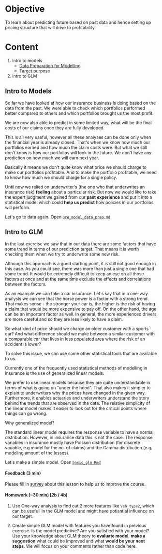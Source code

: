 # Objective
  To learn about predicting future based on past data and hence setting up pricing structure that will drive to profitability.
  
# Content
  1. Intro to models
      - [Data Preparation for Modelling](pre_model_data_prep.md)
      - [Target purpose](target_and_one_way.md)
  2. Intro to GLM


## Intro to Models

So far we have looked at how our insurance business is doing based on the data from the past. We were able to check which portfolios performed better compared to others and which portfolios brought us the most profit.

We are now also able to predict in some limited way, what will be the final costs of our claims once they are fully developed.

This is all very useful, however all these analyses can be done only when the financial year is already closed. That's when we know how much our portfolios earned and how much the claim costs were. But what we still don't know is how our portfolios will look in the future.  We don't have any prediction on how much we will earn next year.

Basically it means we don't quite know what price we should charge to make our portfolios profitable. And to make the portfolio profitable, we need to know how much we should charge for a single policy.

Until now we relied on underwriter's (the one who that underwrites an insurance risk) **feeling** about a particular risk. But now we would like to take the expert judgment we gained from our **past experience** and put it into a statistical model which could **help us predict** how policies in our portfolios will perform.

Let's go to data again. Open [`pre_model_data_prep.md`](pre_model_data_prep.md)

## Intro to GLM

In the last exercise we saw that in our data there are some factors that have some trend in terms of our prediction target. That means it is worth checking them when we try to underwrite some new risk.

Although this approach is a good starting point, it is still not good enough in this case. As you could see, there was more than just a single one that had some trend. It would be extremely difficult to keep an eye on all those factors at once and at the same time exclude the effects and correlations between the factors.

As an example we can take a car insurance. Let's say that in a one-way analysis we can see that the horse power is a factor with a strong trend. That makes sense - the stronger your car is, the higher is the risk of having a claim that would be more expensive to pay off. On the other hand, the age can be an important factor as well. In general, the more experienced drivers are more careful and so they are less likely to have a claim.

So what kind of price should we charge an older customer with a sports car? And what difference should we make between a similar customer with a comparable car that lives in less populated area where the risk of an accident is lower?

To solve this issue, we can use some other statistical tools that are available to us.

Currently one of the frequently used statistical methods of modelling in insurance is the use of generalized linear models.

We prefer to use linear models because they are quite understandable in terms of what is going on "under the hood". That also makes it simpler to explain to underwriters why the prices have changed in the given way. Furthermore, it enables actuaries and underwriters understand the story behind the trends that are observed in the data. The relative simplicity of the linear model makes it easier to look out for the critical points where things can go wrong.

Why generalized model?

The standard linear model requires the response variable to have a normal distribution. However, in insurance data this is not the case. The response variables in insurance mostly have Poisson distribution (for discrete variable, e.g model for the no. of claims) and the Gamma distribution (e.g. modeling amount of the losses).

 Let's make a simple model. Open [`basic_glm.Rmd`](basic_glm.Rmd)

 
#### Feedback (3 min)  
Please fill in [survey](https://forms.office.com/Pages/ResponsePage.aspx?id=unI2RwfNcUOirniLTGGEDmMCeqOOjBtIuObM18vXqrtUMFAyOE5UM1FUSlVXSFQ3NzJMWldERktTRC4u) about this lesson to help us to improve the course.

#### Homework (~30 min) [2b / 4b]

1. Use One-way analysis to find out 2 more features like `Veh_type2`, which can be usefull in the GLM model and might have potiantial influence on our target.

2. Create simple GLM model with features you have found in previous exercise. 
Is the model predictive? Are you satisfied with your model? 
Use your knowledge about GLM theory to __evaluate model__, __make a suggestion__ what could be improved and what __would be your next steps__. 
We will focus on your comments rather than code here.

